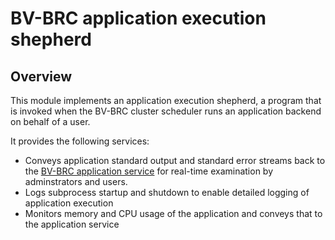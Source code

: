 # BV-BRC application execution shepherd

## Overview

This module implements an application execution shepherd, a program that is invoked when the BV-BRC cluster scheduler runs an application backend on behalf of a user.

It provides the following services:

- Conveys application standard output and standard error streams back to the [BV-BRC application service](https://github.com/BV-BRC/app_service) for real-time examination by adminstrators and users.
- Logs subprocess startup and shutdown to enable detailed logging of application execution
- Monitors memory and CPU usage of the application and conveys that to the application service
